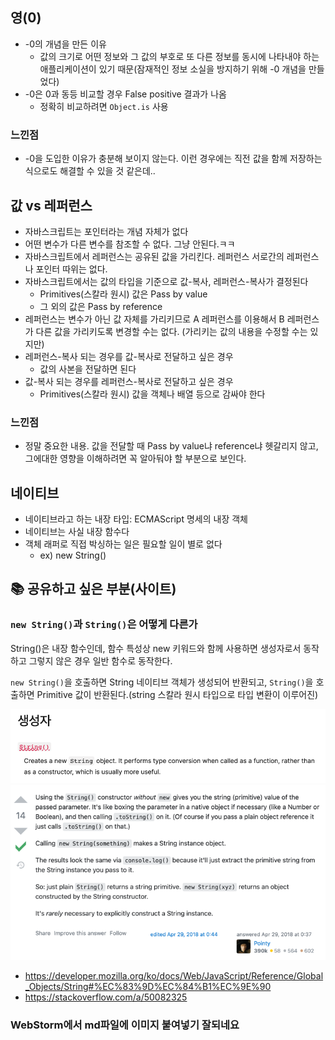 ## 영(0) 
- -0의 개념을 만든 이유
  - 값의 크기로 어떤 정보와 그 값의 부호로 또 다른 정보를 동시에 나타내야 하는 애플리케이션이 있기 때문(잠재적인 정보 소실을 방지하기 위해 -0 개념을 만들었다)
- -0은 0과 동등 비교할 경우 False positive 결과가 나옴
  - 정확히 비교하려면 `Object.is` 사용

### 느낀점
- -0을 도입한 이유가 충분해 보이지 않는다. 이런 경우에는 직전 값을 함께 저장하는 식으로도 해결할 수 있을 것 같은데..

## 값 vs 레퍼런스
- 자바스크립트는 포인터라는 개념 자체가 없다
- 어떤 변수가 다른 변수를 참조할 수 없다. 그냥 안된다.ㅋㅋ
- 자바스크립트에서 레퍼런스는 공유된 값을 가리킨다. 레퍼런스 서로간의 레퍼런스나 포인터 따위는 없다.
- 자바스크립트에서는 값의 타입을 기준으로 값-복사, 레퍼런스-복사가 결정된다
  - Primitives(스칼라 원시) 값은 Pass by value
  - 그 외의 값은 Pass by reference
- 레퍼런스는 변수가 아닌 값 자체를 가리키므로 A 레퍼런스를 이용해서 B 레퍼런스가 다른 값을 가리키도록 변경할 수는 없다. (가리키는 값의 내용을 수정할 수는 있지만)
- 레퍼런스-복사 되는 경우를 값-복사로 전달하고 싶은 경우
  - 값의 사본을 전달하면 된다
- 값-복사 되는 경우를 레퍼런스-복사로 전달하고 싶은 경우
  - Primitives(스칼라 원시) 값을 객체나 배열 등으로 감싸야 한다

### 느낀점
- 정말 중요한 내용. 값을 전달할 때 Pass by value냐 reference냐 헷갈리지 않고, 그에대한 영향을 이해하려면 꼭 알아둬야 할 부분으로 보인다.

## 네이티브
- 네이티브라고 하는 내장 타입: ECMAScript 명세의 내장 객체
- 네이티브는 사실 내장 함수다
- 객체 래퍼로 직접 박싱하는 일은 필요할 일이 별로 없다
  - ex) new String()

## 📚 공유하고 싶은 부분(사이트)

### `new String()`과 `String()`은 어떻게 다른가
String()은 내장 함수인데, 함수 특성상 new 키워드와 함께 사용하면 생성자로서 동작하고 그렇지 않은 경우 일반 함수로 동작한다.

`new String()`을 호출하면 String 네이티브 객체가 생성되어 반환되고, `String()`을 호출하면 Primitive 값이 반환된다.(string 스칼라 원시 타입으로 타입 변환이 이루어진)

![img.png](jimmy/mdn-string.png)
![img.png](jimmy/stack-string.png)

- https://developer.mozilla.org/ko/docs/Web/JavaScript/Reference/Global_Objects/String#%EC%83%9D%EC%84%B1%EC%9E%90
- https://stackoverflow.com/a/50082325


### WebStorm에서 md파일에 이미지 붙여넣기 잘되네요

